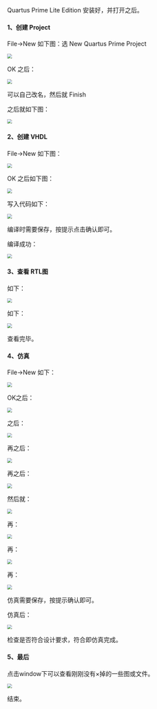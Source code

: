 Quartus Prime Lite Edition 安装好，并打开之后。

#### 1、创建 Project

File->New 如下图：选 New Quartus Prime Project

<img src="https://azhu12138.oss-cn-shenzhen.aliyuncs.com/img/1589353824466.png" style="zoom: 67%;" />

OK 之后：

<img src="https://azhu12138.oss-cn-shenzhen.aliyuncs.com/img/1589353997556.png" style="zoom:67%;" />

可以自己改名，然后就 Finish

之后就如下图：

<img src="https://azhu12138.oss-cn-shenzhen.aliyuncs.com/img/1589355895035.png" style="zoom:67%;" />

#### 2、创建 VHDL

File->New 如下图：

<img src="https://azhu12138.oss-cn-shenzhen.aliyuncs.com/img/1589356051888.png" style="zoom:67%;" />

OK 之后如下图：

<img src="https://azhu12138.oss-cn-shenzhen.aliyuncs.com/img/1589356200689.png" style="zoom:67%;" />

写入代码如下：

<img src="https://azhu12138.oss-cn-shenzhen.aliyuncs.com/img/1589357698995.png" style="zoom:67%;" />

编译时需要保存，按提示点击确认即可。

编译成功：

<img src="https://azhu12138.oss-cn-shenzhen.aliyuncs.com/img/1589357743338.png" style="zoom:67%;" />

#### 3、查看 RTL图

如下：

<img src="https://azhu12138.oss-cn-shenzhen.aliyuncs.com/img/1589358143485.png" style="zoom:67%;" />

如下：

<img src="https://azhu12138.oss-cn-shenzhen.aliyuncs.com/img/1589358229731.png" style="zoom:67%;" />

查看完毕。

#### 4、仿真

File->New 如下：

<img src="https://azhu12138.oss-cn-shenzhen.aliyuncs.com/img/1589358442467.png" style="zoom:67%;" />

OK之后：

<img src="https://azhu12138.oss-cn-shenzhen.aliyuncs.com/img/1589358602710.png" style="zoom:67%;" />

之后：

<img src="https://azhu12138.oss-cn-shenzhen.aliyuncs.com/img/1589358696573.png" style="zoom:67%;" />

再之后：

<img src="https://azhu12138.oss-cn-shenzhen.aliyuncs.com/img/1589358757528.png" style="zoom:67%;" />

再之后：

<img src="https://azhu12138.oss-cn-shenzhen.aliyuncs.com/img/1589358804548.png" style="zoom:67%;" />

然后就：

<img src="https://azhu12138.oss-cn-shenzhen.aliyuncs.com/img/1589358964103.png" style="zoom:67%;" />

再：

<img src="https://azhu12138.oss-cn-shenzhen.aliyuncs.com/img/1589359007777.png" style="zoom:67%;" />

再：

<img src="https://azhu12138.oss-cn-shenzhen.aliyuncs.com/img/1589359260312.png" style="zoom:67%;" />

再：

<img src="https://azhu12138.oss-cn-shenzhen.aliyuncs.com/img/1589359995434.png" style="zoom:67%;" />

仿真需要保存，按提示确认即可。

仿真后：

<img src="https://azhu12138.oss-cn-shenzhen.aliyuncs.com/img/1589360124452.png" style="zoom:67%;" />

检查是否符合设计要求，符合即仿真完成。

#### 5、最后

点击window下可以查看刚刚没有×掉的一些图或文件。

<img src="https://azhu12138.oss-cn-shenzhen.aliyuncs.com/img/1589360455482.png" style="zoom:67%;" />

结束。

